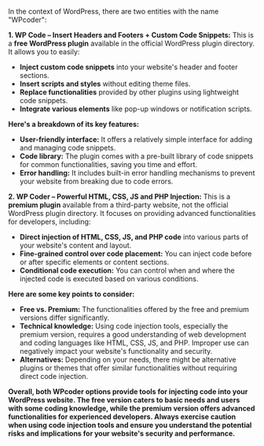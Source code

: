 In the context of WordPress, there are two entities with the name "WPcoder":

**1. WP Code – Insert Headers and Footers + Custom Code Snippets:** This is a **free WordPress plugin** available in the official WordPress plugin directory. It allows you to easily:

- **Inject custom code snippets** into your website's header and footer sections.
- **Insert scripts and styles** without editing theme files.
- **Replace functionalities** provided by other plugins using lightweight code snippets.
- **Integrate various elements** like pop-up windows or notification scripts.

**Here's a breakdown of its key features:**

- **User-friendly interface:** It offers a relatively simple interface for adding and managing code snippets.
- **Code library:** The plugin comes with a pre-built library of code snippets for common functionalities, saving you time and effort.
- **Error handling:** It includes built-in error handling mechanisms to prevent your website from breaking due to code errors.

**2. WP Coder – Powerful HTML, CSS, JS and PHP Injection:** This is a **premium plugin** available from a third-party website, not the official WordPress plugin directory. It focuses on providing advanced functionalities for developers, including:

- **Direct injection of HTML, CSS, JS, and PHP code** into various parts of your website's content and layout.
- **Fine-grained control over code placement:** You can inject code before or after specific elements or content sections.
- **Conditional code execution:** You can control when and where the injected code is executed based on various conditions.

**Here are some key points to consider:**

- **Free vs. Premium:** The functionalities offered by the free and premium versions differ significantly.
- **Technical knowledge:** Using code injection tools, especially the premium version, requires a good understanding of web development and coding languages like HTML, CSS, JS, and PHP. Improper use can negatively impact your website's functionality and security.
- **Alternatives:** Depending on your needs, there might be alternative plugins or themes that offer similar functionalities without requiring direct code injection.

**Overall, both WPcoder options provide tools for injecting code into your WordPress website. The free version caters to basic needs and users with some coding knowledge, while the premium version offers advanced functionalities for experienced developers. Always exercise caution when using code injection tools and ensure you understand the potential risks and implications for your website's security and performance.**